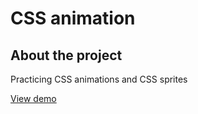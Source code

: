 # CSS animation

## About the project

Practicing CSS animations and CSS sprites


[View demo](https://magdalenazielinska.github.io/x)

